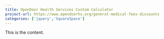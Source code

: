 ```yaml
---
title: OpenDoor Health Services Custom Calculator
project-url: https://www.opendoorhs.org/general-medical-fees-discounts
categories: ['jquery','SquareSpace']
---
```


This is the content.
